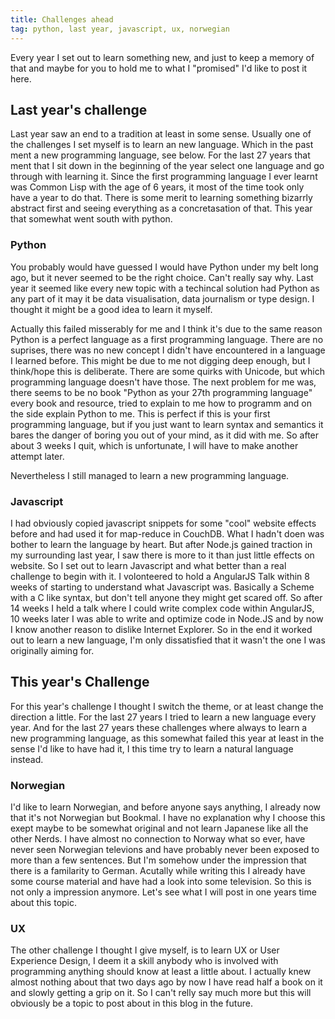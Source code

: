 ```yaml
---
title: Challenges ahead
tag: python, last year, javascript, ux, norwegian
---
```


Every year I set out to learn something new, and just to keep a memory of that and maybe for you to hold me to what I "promised" I'd like to post it here. 
<!--more-->

## Last year's challenge
Last year saw an end to a tradition at least in some sense. Usually one of the challenges I set myself is to learn an new language. Which in the past ment a new programming language, see below. For the last 27 years that ment that I sit down in the beginning of the year select one language and go through with learning it. Since the first programming language I ever learnt was Common Lisp with the age of 6 years, it most of the time took only have a year to do that. There is some merit to learning something bizarrly abstract first and seeing everything as a concretasation of that. This year that somewhat went south with python.

### Python

You probably would have guessed I would have Python under my belt long ago, but it never seemed to be the right choice. Can't really say why. Last year it seemed like every new topic with a techincal solution had Python as any part of it may it be data visualisation, data journalism or type design. I thought it might be a good idea to learn it myself. 

Actually this failed misserably for me and I think it's due to the same reason Python is a perfect language as a first programming language. There are no suprises, there was no new concept I didn't have encountered in a language I learned before. This might be due to me not digging deep enough, but I think/hope this is deliberate. There are some quirks with Unicode, but which programming language doesn't have those. The next problem for me was, there seems to be no book "Python as your 27th programming language" every book and resource, tried to explain to me how to programm and on the side explain Python to me. This is perfect if this is your first programming language, but if you just want to learn syntax and semantics it bares the danger of boring you out of your mind, as it did with me. So after about 3 weeks I quit, which is unfortunate, I will have to make another attempt later. 

Nevertheless I still managed to learn a new programming language.

### Javascript

I had obviously copied javascript snippets for some "cool" website effects before and had used it for map-reduce in CouchDB. What I hadn't doen was bother to learn the language by heart. But after Node.js gained traction in my surrounding last year, I saw there is more to it than just little effects on website. So I set out to learn Javascript and what better than a real challenge to begin with it. I volonteered to hold a AngularJS Talk within 8 weeks of starting to understand what Javascript was. Basically a Scheme with a C like syntax, but don't tell anyone they might get scared off. So after 14 weeks I held a talk where I could write complex code within AngularJS, 10 weeks later I was able to write and optimize code in Node.JS and by now I know another reason to dislike Internet Explorer. So in the end it worked out to learn a new language, I'm only dissatisfied that it wasn't the one I was originally aiming for. 

## This year's Challenge

For this year's challenge I thought I switch the theme, or at least change the direction a little. For the last 27 years I tried to learn a new language every year. And for the last 27 years these challenges where always to learn a new programming language, as this somewhat failed this year at least in the sense I'd like to have had it, I this time try to learn a natural language instead. 

### Norwegian
I'd like to learn Norwegian, and before anyone says anything, I already now that it's not Norwegian but Bookmal. I have no explanation why I choose this exept maybe to be somewhat original and not learn Japanese like all the other Nerds. I have almost no connection to Norway what so ever, have never seen Norwegian televions and have probably never been exposed to more than a few sentences. But I'm somehow under the impression that there is a familarity to German. Acutally while writing this I already have some course material and have had a look into some television. So this is not only a impression anymore. Let's see what I will post in one years time about this topic. 

### UX

The other challenge I thought I give myself, is to learn UX or User Experience Design, I deem it a skill anybody who is involved with programming anything should know at least a little about. I actually knew almost nothing about that two days ago by now I have read half a book on it and slowly getting a grip on it. So I can't relly say much more but this will obviously be a topic to post about in this blog in the future.
